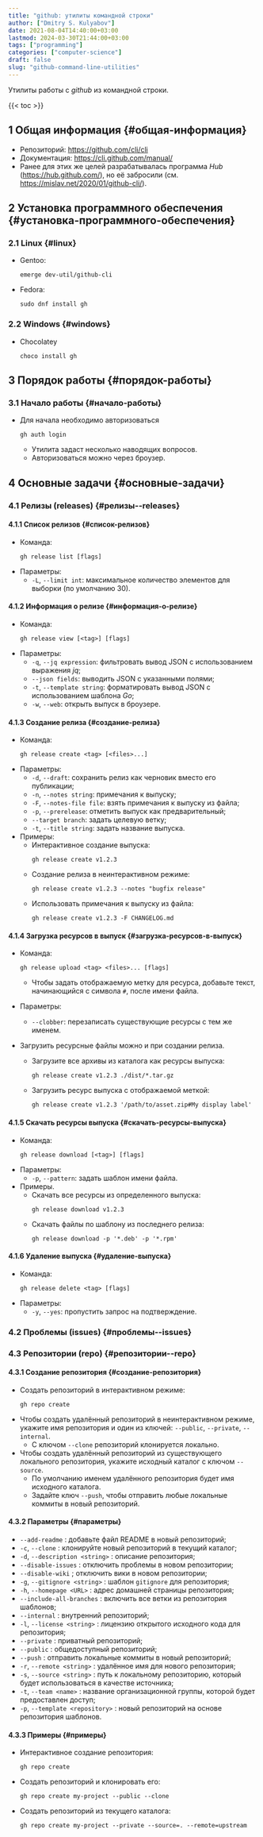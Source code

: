 ```yaml
---
title: "github: утилиты командной строки"
author: ["Dmitry S. Kulyabov"]
date: 2021-08-04T14:40:00+03:00
lastmod: 2024-03-30T21:44:00+03:00
tags: ["programming"]
categories: ["computer-science"]
draft: false
slug: "github-command-line-utilities"
---
```


Утилиты работы с _github_ из командной строки.

<!--more-->

{{< toc >}}


## <span class="section-num">1</span> Общая информация {#общая-информация}

-   Репозиторий: <https://github.com/cli/cli>
-   Документация: <https://cli.github.com/manual/>
-   Ранее для этих же целей разрабатывалась программа _Hub_ (<https://hub.github.com/>), но её забросили (см. <https://mislav.net/2020/01/github-cli/>).


## <span class="section-num">2</span> Установка программного обеспечения {#установка-программного-обеспечения}


### <span class="section-num">2.1</span> Linux {#linux}

-   Gentoo:
    ```shell
    emerge dev-util/github-cli
    ```
-   Fedora:
    ```shell
    sudo dnf install gh
    ```


### <span class="section-num">2.2</span> Windows {#windows}

-   Chocolatey
    ```shell
    choco install gh
    ```


## <span class="section-num">3</span> Порядок работы {#порядок-работы}


### <span class="section-num">3.1</span> Начало работы {#начало-работы}

-   Для начала необходимо авторизоваться
    ```shell
    gh auth login
    ```

    -   Утилита задаст несколько наводящих вопросов.
    -   Авторизоваться можно через броузер.


## <span class="section-num">4</span> Основные задачи {#основные-задачи}


### <span class="section-num">4.1</span> Релизы (releases) {#релизы--releases}


#### <span class="section-num">4.1.1</span> Список релизов {#список-релизов}

-   Команда:
    ```shell
    gh release list [flags]
    ```
-   Параметры:
    -   `-L`, `--limit int`: максимальное количество элементов для выборки (по умолчанию 30).


#### <span class="section-num">4.1.2</span> Информация о релизе {#информация-о-релизе}

-   Команда:
    ```shell
    gh release view [<tag>] [flags]
    ```
-   Параметры:
    -   `-q`, `--jq expression`: фильтровать вывод JSON с использованием выражения _jq_;
    -   `--json fields`: выводить JSON с указанными полями;
    -   `-t`, `--template string`: форматировать вывод JSON с использованием шаблона _Go_;
    -   `-w`, `--web`: открыть выпуск в броузере.


#### <span class="section-num">4.1.3</span> Создание релиза {#создание-релиза}

-   Команда:
    ```shell
    gh release create <tag> [<files>...]
    ```
-   Параметры:
    -   `-d`, `--draft`: сохранить релиз как черновик вместо его публикации;
    -   `-n`, `--notes string`: примечания к выпуску;
    -   `-F`, `--notes-file file`: взять примечания к выпуску из файла;
    -   `-p`, `--prerelease`: отметить выпуск как предварительный;
    -   `--target branch`: задать целевую ветку;
    -   `-t`, `--title string`: задать название выпуска.
-   Примеры:
    -   Интерактивное создание выпуска:
        ```shell
        gh release create v1.2.3
        ```
    -   Создание релиза в неинтерактивном режиме:
        ```shell
        gh release create v1.2.3 --notes "bugfix release"
        ```
    -   Использовать примечания к выпуску из файла:
        ```shell
        gh release create v1.2.3 -F CHANGELOG.md
        ```


#### <span class="section-num">4.1.4</span> Загрузка ресурсов в выпуск {#загрузка-ресурсов-в-выпуск}

-   Команда:
    ```shell
    gh release upload <tag> <files>... [flags]
    ```

    -   Чтобы задать отображаемую метку для ресурса, добавьте текст, начинающийся с символа `#`, после имени файла.
-   Параметры:
    -   `--clobber`: перезаписать существующие ресурсы с тем же именем.

-   Загрузить ресурсные файлы можно и при создании релиза.
    -   Загрузите все архивы из каталога как ресурсы выпуска:
        ```shell
        gh release create v1.2.3 ./dist/*.tar.gz
        ```
    -   Загрузить ресурс выпуска с отображаемой меткой:
        ```shell
        gh release create v1.2.3 '/path/to/asset.zip#My display label'
        ```


#### <span class="section-num">4.1.5</span> Скачать ресурсы выпуска {#скачать-ресурсы-выпуска}

-   Команда:
    ```shell
    gh release download [<tag>] [flags]
    ```
-   Параметры:
    -   `-p`, `--pattern`: задать шаблон имени файла.
-   Примеры.
    -   Скачать все ресурсы из определенного выпуска:
        ```shell
        gh release download v1.2.3
        ```
    -   Скачать файлы по шаблону из последнего релиза:
        ```shell
        gh release download -p '*.deb' -p '*.rpm'
        ```


#### <span class="section-num">4.1.6</span> Удаление выпуска {#удаление-выпуска}

-   Команда:
    ```shell
    gh release delete <tag> [flags]
    ```
-   Параметры:
    -   `-y`, `--yes`: пропустить запрос на подтверждение.


### <span class="section-num">4.2</span> Проблемы (issues) {#проблемы--issues}


### <span class="section-num">4.3</span> Репозитории (repo) {#репозитории--repo}


#### <span class="section-num">4.3.1</span> Создание репозитория {#создание-репозитория}

-   Создать репозиторий в интерактивном режиме:
    ```shell
    gh repo create
    ```
-   Чтобы создать удалённый репозиторий в неинтерактивном режиме, укажите имя репозитория и один из ключей: `--public`, `--private`, `--internal`.
    -   С ключом `--clone` репозиторий клонируется локально.
-   Чтобы создать удалённый репозиторий из существующего локального репозитория, укажите исходный каталог с ключом `--source`.
    -   По умолчанию именем удалённого репозитория будет имя исходного каталога.
    -   Задайте ключ `--push`, чтобы отправить любые локальные коммиты в новый репозиторий.


#### <span class="section-num">4.3.2</span> Параметры {#параметры}

-   `--add-readme` : добавьте файл README в новый репозиторий;
-   `-c`, `--clone` : клонируйте новый репозиторий в текущий каталог;
-   `-d`, `--description <string>` : описание репозитория;
-   `--disable-issues` : отключить проблемы в новом репозитории;
-   `--disable-wiki` ; отключить вики в новом репозитории;
-   `-g`, `--gitignore <string>` : шаблон `gitignore` для репозитория;
-   `-h`, `--homepage <URL>` : адрес домашней страницы репозитория;
-   `--include-all-branches` : включить все ветки из репозитория шаблонов;
-   `--internal` :  внутренний репозиторий;
-   `-l`, `--license <string>` : лицензию открытого исходного кода для репозитория;
-   `--private` : приватный репозиторий;
-   `--public` : общедоступный репозиторий;
-   `--push` : отправить локальные коммиты в новый репозиторий;
-   `-r`, `--remote <string>` : удалённое имя для нового репозитория;
-   `-s`, `--source <string>` : путь к локальному репозиторию, который будет использоваться в качестве источника;
-   `-t`, `--team <name>` : название организационной группы, которой будет предоставлен доступ;
-   `-p`, `--template <repository>` : новый репозиторий на основе репозитория шаблонов.


#### <span class="section-num">4.3.3</span> Примеры {#примеры}

-   Интерактивное создание репозитория:
    ```shell
    gh repo create
    ```
-   Создать репозиторий и клонировать его:
    ```shell
    gh repo create my-project --public --clone
    ```
-   Создать репозиторий из текущего каталога:
    ```shell
    gh repo create my-project --private --source=. --remote=upstream
    ```
